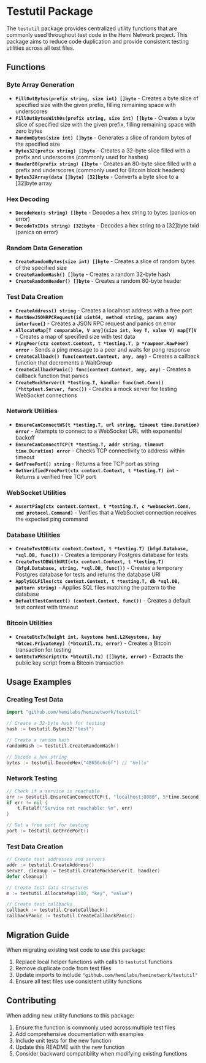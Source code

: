 # Testutil Package

The `testutil` package provides centralized utility functions that are commonly used throughout test code in the Hemi Network project. This package aims to reduce code duplication and provide consistent testing utilities across all test files.

## Functions

### Byte Array Generation

- **`FillOutBytes(prefix string, size int) []byte`** - Creates a byte slice of specified size with the given prefix, filling remaining space with underscores
- **`FillOutBytesWith0s(prefix string, size int) []byte`** - Creates a byte slice of specified size with the given prefix, filling remaining space with zero bytes
- **`RandomBytes(size int) []byte`** - Generates a slice of random bytes of the specified size
- **`Bytes32(prefix string) []byte`** - Creates a 32-byte slice filled with a prefix and underscores (commonly used for hashes)
- **`Header80(prefix string) []byte`** - Creates an 80-byte slice filled with a prefix and underscores (commonly used for Bitcoin block headers)
- **`Bytes32Array(data []byte) [32]byte`** - Converts a byte slice to a [32]byte array

### Hex Decoding

- **`DecodeHex(s string) []byte`** - Decodes a hex string to bytes (panics on error)
- **`DecodeTxID(s string) [32]byte`** - Decodes a hex string to a [32]byte txid (panics on error)

### Random Data Generation

- **`CreateRandomBytes(size int) []byte`** - Creates a slice of random bytes of the specified size
- **`CreateRandomHash() []byte`** - Creates a random 32-byte hash
- **`CreateRandomHeader() []byte`** - Creates a random 80-byte header

### Test Data Creation

- **`CreateAddress() string`** - Creates a localhost address with a free port
- **`MustNewJSONRPCRequest(id uint64, method string, params any) interface{}`** - Creates a JSON RPC request and panics on error
- **`AllocateMap[T comparable, V any](size int, key T, value V) map[T]V`** - Creates a map of specified size with test data
- **`PingPeer(ctx context.Context, t *testing.T, p *rawpeer.RawPeer) error`** - Sends a ping message to a peer and waits for pong response
- **`CreateCallback() func(context.Context, any, any)`** - Creates a callback function that decrements a WaitGroup
- **`CreateCallbackPanic() func(context.Context, any, any)`** - Creates a callback function that panics
- **`CreateMockServer(t *testing.T, handler func(net.Conn)) (*httptest.Server, func())`** - Creates a mock server for testing WebSocket connections

### Network Utilities

- **`EnsureCanConnectWS(t *testing.T, url string, timeout time.Duration) error`** - Attempts to connect to a WebSocket URL with exponential backoff
- **`EnsureCanConnectTCP(t *testing.T, addr string, timeout time.Duration) error`** - Checks TCP connectivity to address within timeout
- **`GetFreePort() string`** - Returns a free TCP port as string
- **`GetVerifiedFreePort(ctx context.Context, t *testing.T) int`** - Returns a verified free TCP port

### WebSocket Utilities

- **`AssertPing(ctx context.Context, t *testing.T, c *websocket.Conn, cmd protocol.Command)`** - Verifies that a WebSocket connection receives the expected ping command

### Database Utilities

- **`CreateTestDB(ctx context.Context, t *testing.T) (bfgd.Database, *sql.DB, func())`** - Creates a temporary Postgres database for tests
- **`CreateTestDBWithURI(ctx context.Context, t *testing.T) (bfgd.Database, string, *sql.DB, func())`** - Creates a temporary Postgres database for tests and returns the database URI
- **`ApplySQLFiles(ctx context.Context, t *testing.T, db *sql.DB, pattern string)`** - Applies SQL files matching the pattern to the database
- **`DefaultTestContext() (context.Context, func())`** - Creates a default test context with timeout

### Bitcoin Utilities

- **`CreateBtcTx(height int, keystone hemi.L2Keystone, key *btcec.PrivateKey) (*btcutil.Tx, error)`** - Creates a Bitcoin transaction for testing
- **`GetBtcTxPkScript(tx *btcutil.Tx) ([]byte, error)`** - Extracts the public key script from a Bitcoin transaction

## Usage Examples

### Creating Test Data

```go
import "github.com/hemilabs/heminetwork/testutil"

// Create a 32-byte hash for testing
hash := testutil.Bytes32("test")

// Create a random hash
randomHash := testutil.CreateRandomHash()

// Decode a hex string
bytes := testutil.DecodeHex("48656c6c6f") // "Hello"
```

### Network Testing

```go
// Check if a service is reachable
err := testutil.EnsureCanConnectTCP(t, "localhost:8080", 5*time.Second)
if err != nil {
    t.Fatalf("Service not reachable: %v", err)
}

// Get a free port for testing
port := testutil.GetFreePort()
```

### Test Data Creation

```go
// Create test addresses and servers
addr := testutil.CreateAddress()
server, cleanup := testutil.CreateMockServer(t, handler)
defer cleanup()

// Create test data structures
m := testutil.AllocateMap(100, "key", "value")

// Create test callbacks
callback := testutil.CreateCallback()
callbackPanic := testutil.CreateCallbackPanic()
```

## Migration Guide

When migrating existing test code to use this package:

1. Replace local helper functions with calls to `testutil` functions
2. Remove duplicate code from test files
3. Update imports to include `"github.com/hemilabs/heminetwork/testutil"`
4. Ensure all test files use consistent utility functions

## Contributing

When adding new utility functions to this package:

1. Ensure the function is commonly used across multiple test files
2. Add comprehensive documentation with examples
3. Include unit tests for the new function
4. Update this README with the new function
5. Consider backward compatibility when modifying existing functions

